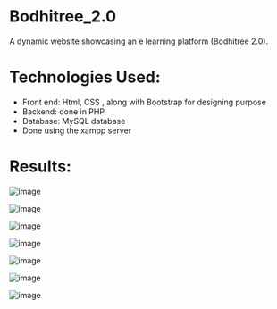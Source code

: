 # Bodhitree_2.0


A dynamic website showcasing an e learning platform (Bodhitree 2.0).

# Technologies Used:
- Front end: Html, CSS , along with Bootstrap for designing purpose
- Backend: done in PHP
- Database: MySQL database
- Done using the xampp server

# Results:


![image](https://user-images.githubusercontent.com/92793651/232584935-41b53fb0-fe67-41d6-a87f-aa5702a30ed0.png)

![image](https://user-images.githubusercontent.com/92793651/232585014-f37a9330-4272-4a03-92a9-bda23c2eee50.png)

![image](https://user-images.githubusercontent.com/92793651/232585139-9cb99a33-6d7e-4f7f-a472-db1f01cbdac7.png)

![image](https://user-images.githubusercontent.com/92793651/232585179-aa277a79-eec5-4754-915a-4b673d3a06bf.png)

![image](https://user-images.githubusercontent.com/92793651/232585232-b5052516-6958-42ca-9670-4b39840b9090.png)

![image](https://user-images.githubusercontent.com/92793651/232586779-e7c8e6e5-e67f-47d1-8d27-0cdc4d9db0aa.png)

![image](https://user-images.githubusercontent.com/92793651/232587412-0b651f92-d9f9-4914-9a1b-31a90070b5c0.png)
